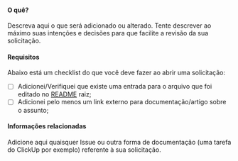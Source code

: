 #### O quê?

Descreva aqui o que será adicionado ou alterado. Tente descrever ao máximo suas intenções e decisões para que facilite a revisão da sua solicitação.

#### Requisitos

Abaixo está um checklist do que você deve fazer ao abrir uma solicitação:

- [ ] Adicionei/Verifiquei que existe uma entrada para o arquivo que foi editado no [README](../README.md) raiz;
- [ ] Adicionei pelo menos um link externo para documentação/artigo sobre o assunto;

#### Informações relacionadas

Adicione aqui quaisquer Issue ou outra forma de documentação (uma tarefa do ClickUp por exemplo) referente à sua solicitação.
